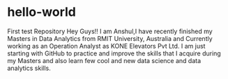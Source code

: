 # hello-world
First test Repository
Hey Guys!! I am Anshul,I have recently finished my Masters in Data Analytics from RMIT University, Australia and Currently working as an Operation Analyst as KONE Elevators Pvt Ltd.
I am just starting with GitHub to practice and improve the skills that I acquire during my Masters and also learn few cool and new data science and data analytics skills.
